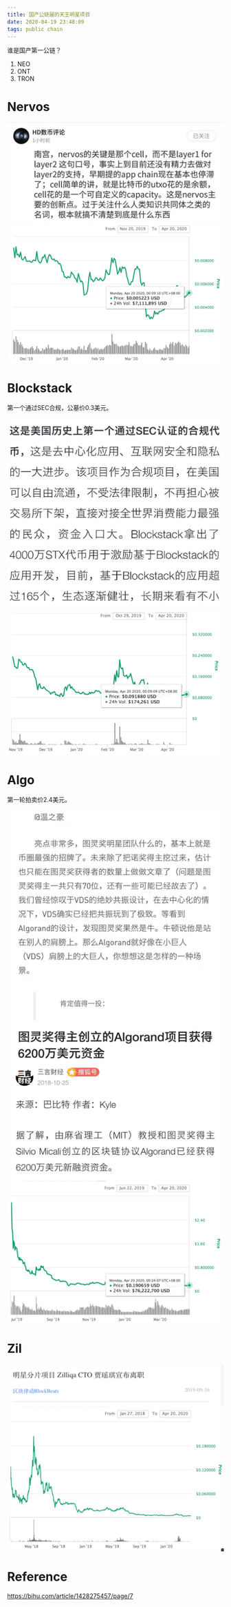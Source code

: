 ```yaml
---
title: 国产公链届的天王明星项目
date: 2020-04-19 23:48:09
tags: public chain
---
```


谁是国产第一公链？

1. NEO
1. ONT
1. TRON

# Nervos

![](/images/nervos-2.png)
![](/images/nervos-1.png)


# Blockstack

第一个通过SEC合规，公墓价0.3美元。

![](/images/blockstack-2.png)
![](/images/blockstack-1.png)

# Algo

第一轮拍卖价2.4美元。

![](/images/algorand-2.png)
![](/images/algorand-3.png)
![](/images/algorand-1.png)

# Zil

![](/images/zil-2.png)
![](/images/zil-1.png)

# Reference

https://bihu.com/article/1428275457/page/7
